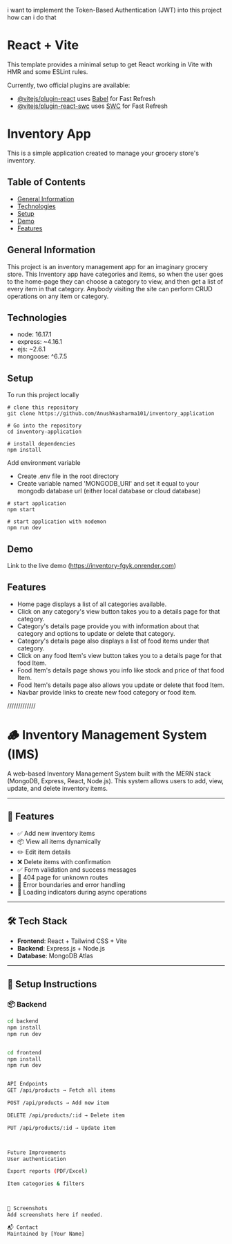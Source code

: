 i want to implement the Token-Based Authentication (JWT) into this project how can i do that


# React + Vite

This template provides a minimal setup to get React working in Vite with HMR and some ESLint rules.

Currently, two official plugins are available:

- [@vitejs/plugin-react](https://github.com/vitejs/vite-plugin-react/blob/main/packages/plugin-react/README.md) uses [Babel](https://babeljs.io/) for Fast Refresh
- [@vitejs/plugin-react-swc](https://github.com/vitejs/vite-plugin-react-swc) uses [SWC](https://swc.rs/) for Fast Refresh

# Inventory App

This is a simple application created to manage your grocery store's inventory.

## Table of Contents

- [General Information](#general-information)
- [Technologies](#technologies)
- [Setup](#setup)
- [Demo](#demo)
- [Features](#features)

## General Information

This project is an inventory management app for an imaginary grocery store. This Inventory app have categories and items, so when the user goes to the home-page they can choose a category to view, and then get a list of every item in that category. Anybody visiting
the site can perform CRUD operations on any item or category.

## Technologies

- node: 16.17.1
- express: ~4.16.1
- ejs: ~2.6.1
- mongoose: ^6.7.5

## Setup

To run this project locally

```
# clone this repository
git clone https://github.com/Anushkasharma101/inventory_application

# Go into the repository
cd inventory-application

# install dependencies
npm install

```

Add environment variable

- Create .env file in the root directory
- Create variable named 'MONGODB_URI' and set it equal to your mongodb database url (either local database or cloud database)

```
# start application
npm start

# start application with nodemon
npm run dev

```

## Demo

Link to the live demo (https://inventory-fgyk.onrender.com)

## Features

- Home page displays a list of all categories available.
- Click on any category's view button takes you to a details page for that category.
- Category's details page provide you with information about that category and options to update or delete that category.
- Category's details page also displays a list of food items under that category.
- Click on any food Item's view button takes you to a details page for that food Item.
- Food Item's details page shows you info like stock and price of that food Item.
- Food Item's details page also allows you update or delete that food Item.
- Navbar provide links to create new food category or food item.








/////////////

# 🪵 Inventory Management System (IMS)

A web-based Inventory Management System built with the MERN stack (MongoDB, Express, React, Node.js). This system allows users to add, view, update, and delete inventory items.

---

## 🚀 Features

- ✅ Add new inventory items
- 📦 View all items dynamically
- ✏️ Edit item details
- ❌ Delete items with confirmation
- ✅ Form validation and success messages
- 🚫 404 page for unknown routes
- 🧯 Error boundaries and error handling
- 🔄 Loading indicators during async operations

---

## 🛠️ Tech Stack

- **Frontend**: React + Tailwind CSS + Vite
- **Backend**: Express.js + Node.js
- **Database**: MongoDB Atlas

---

## 🔧 Setup Instructions

### 📦 Backend

```bash
cd backend
npm install
npm run dev


cd frontend
npm install
npm run dev


API Endpoints
GET /api/products → Fetch all items

POST /api/products → Add new item

DELETE /api/products/:id → Delete item

PUT /api/products/:id → Update item



Future Improvements
User authentication

Export reports (PDF/Excel)

Item categories & filters



📸 Screenshots
Add screenshots here if needed.

📬 Contact
Maintained by [Your Name]


